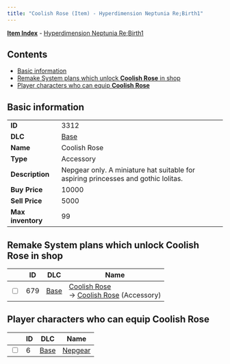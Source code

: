 ```yaml
---
title: "Coolish Rose (Item) - Hyperdimension Neptunia Re;Birth1"
---
```


[**Item Index**](/neptunia/rb1/item/index.html) - [Hyperdimension Neptunia Re;Birth1](/neptunia/rb1)

## Contents

- [Basic information](#basic-information)
- [Remake System plans which unlock **Coolish Rose** in shop](#remake-system-plans-which-unlock-coolish-rose-in-shop)
- [Player characters who can equip **Coolish Rose**](#player-characters-who-can-equip-coolish-rose)

## Basic information

|   |   |
| -- | -- |
| **ID** | 3312 |
| **DLC** | [Base](/neptunia/rb1/dlc/1-base.html) |
| **Name** | Coolish Rose |
| **Type** | Accessory |
| **Description** | Nepgear only. A miniature hat suitable for aspiring princesses and gothic lolitas. |
| **Buy Price** | 10000 |
| **Sell Price** | 5000 |
| **Max inventory** | 99 |


## Remake System plans which unlock **Coolish Rose** in shop

|    | ID | DLC | Name |
| -- | -- | --- | ---- |
| <input type="checkbox" id="rb1-remake-1-679" class="trackbox" /> | 679 | [Base](/neptunia/rb1/dlc/1-base.html) | [Coolish Rose](/neptunia/rb1/remake/1-679-coolish-rose.html)<br /> → [Coolish Rose](/neptunia/rb1/item/1-3312-coolish-rose.html) (Accessory) |


## Player characters who can equip **Coolish Rose**

|    | ID | DLC | Name |
| -- | -- | --- | ---- |
| <input type="checkbox" id="rb1-player-1-6" class="trackbox" /> | 6 | [Base](/neptunia/rb1/dlc/1-base.html) | [Nepgear](/neptunia/rb1/player/1-6-nepgear.html) |
